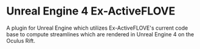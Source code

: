 # Unreal Engine 4 Ex-ActiveFLOVE

A plugin for Unreal Engine which utilizes Ex-ActiveFLOVE's current code base to compute streamlines which are rendered in Unreal Engine 4 on the Oculus Rift.
